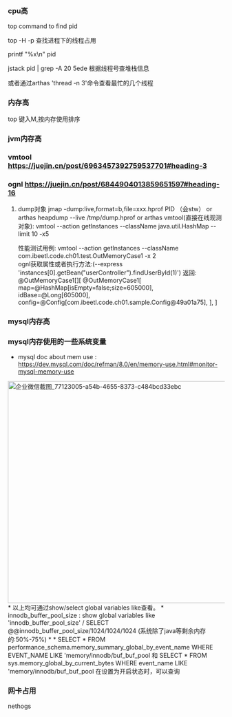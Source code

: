 ### cpu高
  top command to find pid
  
  top -H -p 查找进程下的线程占用
 
  printf "%x\n" pid 
  
  jstack pid | grep -A 20 5ede 根据线程号查堆栈信息
  
  或者通过arthas 'thread -n 3'命令查看最忙的几个线程


### 内存高
  top 键入M,按内存使用排序


### jvm内存高
### vmtool https://juejin.cn/post/6963457392759537701#heading-3
### ognl   https://juejin.cn/post/6844904013859651597#heading-16
   1. dump对象
      jmap -dump:live,format=b,file=xxx.hprof PID （会stw）
      or
      arthas heapdump --live /tmp/dump.hprof
      or
      arthas vmtool(直接在线观测对象): vmtool --action getInstances --className java.util.HashMap --limit 10 -x5
      
      性能测试用例: vmtool --action getInstances --className com.ibeetl.code.ch01.test.OutMemoryCase1 -x 2  
                  ognl获取属性或者执行方法:(--express 'instances[0].getBean("userController").findUserById(1)')
      返回:
      @OutMemoryCase1[][
        @OutMemoryCase1[
          map=@HashMap[isEmpty=false;size=605000],
          idBase=@Long[605000],
          config=@Config[com.ibeetl.code.ch01.sample.Config@49a01a75],
    ],
]

### mysql内存高
### mysql内存使用的一些系统变量
* mysql doc about mem use : https://dev.mysql.com/doc/refman/8.0/en/memory-use.html#monitor-mysql-memory-use
<img width="516" alt="企业微信截图_77123005-a54b-4655-8373-c484bcd33ebc" src="https://user-images.githubusercontent.com/46739345/172550252-54680051-442b-4c7b-a1b8-1906b3b8562d.png">
* 以上均可通过show/select global variables like查看。
* innodb_buffer_pool_size : show global variables like 'innodb_buffer_pool_size' / SELECT @@innodb_buffer_pool_size/1024/1024/1024 (系统除了java等剩余内存   的:50%-75%)
* 
*    SELECT * FROM performance_schema.memory_summary_global_by_event_name WHERE EVENT_NAME LIKE 'memory/innodb/buf_buf_pool 和
     SELECT * FROM sys.memory_global_by_current_bytes WHERE event_name LIKE 'memory/innodb/buf_buf_pool 在设置为开启状态时，可以查询



### 网卡占用
  nethogs
